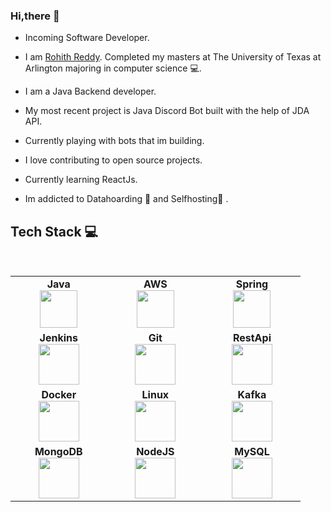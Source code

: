 ### Hi,there 👋

* Incoming Software Developer.

* I am [Rohith Reddy](https://www.linkedin.com/in/imrohith/). Completed my masters at The University of Texas at Arlington majoring in computer science :computer:.

* I am a Java Backend developer. 

* My most recent project is Java Discord Bot built with the help of JDA API.

* Currently playing with bots that im building.

* I love contributing to open source projects.

* Currently learning ReactJs.

* Im addicted to Datahoarding :floppy_disk: and Selfhosting:satellite: .

## Tech Stack :computer:

<br>
<table>
<tbody>
 <tr>
<td align="center" width="20%">
<span><b><center>Java</center></b></span> 
<img height=60px src="https://base.imgix.net/files/base/ebm/electronicdesign/image/2015/06/electronicdesign_com_sites_electronicdesign.com_files_uploads_2015_06_java_logoWEB.png?auto=format&fit=max&w=1440"> 
</td>

<td align="center" width="20%">
<span><b><center>AWS</center></b></span> 
<img height=60px src="https://encrypted-tbn0.gstatic.com/images?q=tbn%3AANd9GcQV9AyEyvrlIJLOfbxFLfOr03Qy5gRL0txWMQ&usqp=CAU"> 
</td>

<td align="center" width="20%">
<span><b><center>Spring</center></b></span> 
<img height=60px src="https://spring.io/images/spring-logo-9146a4d3298760c2e7e49595184e1975.svg"> 
</td>
</tr>

<tr>
<td align="center" width="20%">
<span><b><center>Jenkins</center></b></span> 
<img height=65px src="http://cdn2.hubspot.net/hubfs/208250/jenkinslogoblogcover.png"> 
</td>

<td align="center" width="20%">
<span><b><center>Git</center></b></span> 
<img height=65px src="https://git-scm.com/images/logos/downloads/Git-Logo-2Color.png"> 
</td>

<td align="center" width="20%">
<span><b><center>RestApi</center></b></span> 
<img height=65px src="https://miro.medium.com/max/1050/1*sPLooWMag11pjZnzYXIQCA.png"> 
</td>
</tr>

<tr>
<td align="center" width="20%">
<span><b><center>Docker</center></b></span> 
<img height=65px src="https://encrypted-tbn0.gstatic.com/images?q=tbn%3AANd9GcTApU_6Eg4oWx3NMhLifHmNEkxjeMxfd3oGUA&usqp=CAU"> 
</td>

<td align="center" width="20%">
<span><b><center>Linux</center></b></span> 
<img height=65px src="https://upload.wikimedia.org/wikipedia/commons/a/af/Tux.png"> 
</td>



<td align="center" width="20%">
<span><b><center>Kafka</center></b></span> 
<img height=65px src="https://dz2cdn1.dzone.com/storage/temp/12418896-apache-kafka.png"> 
</td>
</tr>

<tr>
<td align="center" width="20%">
<span><b><center>MongoDB</center></b></span> 
<img height=65px src="https://www.logolynx.com/images/logolynx/d5/d50b83324fb4fbab14cdfaf47409115b.jpeg"> 
</td>

<td align="center" width="20%">
<span><b><center>NodeJS</center></b></span> 
<img height=65px src="https://nodejs.org/static/images/logo.svg"> 
</td>

<td align="center" width="20%">
<span><b><center>MySQL</center></b></span> 
<img height=65px src="https://pngimg.com/uploads/mysql/mysql_PNG23.png"> 
</td>
</tr>

</tbody>
</table>

